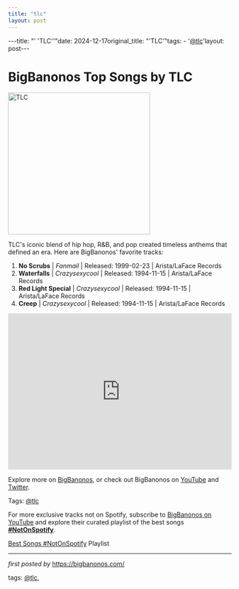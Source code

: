 ```yaml
---
title: "tlc"
layout: post
---
```

---title: "' 'TLC''"date: 2024-12-17original_title: "'TLC'"tags:  - '[@tlc](/tags/tlc/)'layout: post---<h1>BigBanonos Top Songs by TLC</h1><div class="separator"> <a href="https://upload.wikimedia.org/wikipedia/en/0/03/TLCgroup.jpg" > <img alt="TLC" border="0" width="320" data-original-height="480" data-original-width="640" src="https://upload.wikimedia.org/wikipedia/en/0/03/TLCgroup.jpg"/> </a></div><p>TLC's iconic blend of hip hop, R&B, and pop created timeless anthems that defined an era. Here are BigBanonos' favorite tracks:</p> <ol> <li><strong>No Scrubs</strong> | <em>Fanmail</em> | Released: 1999-02-23 | Arista/LaFace Records</li> <li><strong>Waterfalls</strong> | <em>Crazysexycool</em> | Released: 1994-11-15 | Arista/LaFace Records</li> <li><strong>Red Light Special</strong> | <em>Crazysexycool</em> | Released: 1994-11-15 | Arista/LaFace Records</li> <li><strong>Creep</strong> | <em>Crazysexycool</em> | Released: 1994-11-15 | Arista/LaFace Records</li></ol> <div> <iframe src="https://open.spotify.com/embed/playlist/6MBUZc21ukc99ydrLxcH1k?utm_source=generator" width="100%" height="352" frameborder="0" allowfullscreen="" allow="autoplay; clipboard-write; encrypted-media; fullscreen; picture-in-picture" loading="lazy"></iframe></div> <p>Explore more on <a href="https://bigbanonos.com/">BigBanonos</a>, or check out BigBanonos on <a href="https://www.youtube.com/[@BigBanonos](/tags/BigBanonos/)">YouTube</a> and <a href="https://x.com/bigbanonos">Twitter</a>.</p> <p>Tags: [@tlc](/tags/tlc/)</p><!--Subscribe and Playlist Links--><div>    <p>For more exclusive tracks not on Spotify, subscribe to <a href="https://www.youtube.com/[@BigBanonos](/tags/BigBanonos/)" target="_blank">BigBanonos on YouTube</a> and explore their curated playlist of the best songs <strong>[#NotOnSpotify](/tags/NotOnSpotify/)</strong>.</p>    <p><a href="https://www.youtube.com/playlist?list=PLtuNtuTatqI0kFahUCbtbfenC_ET5O_tr" target="_blank">Best Songs [#NotOnSpotify](/tags/NotOnSpotify/) Playlist<br /></a></p></div><hr /><p><em>first posted by</em> <a href="https://bigbanonos.com/" rel="noopener" target="_new">https://bigbanonos.com/</a></p><p>tags: [@tlc](/tags/tlc/),</p>